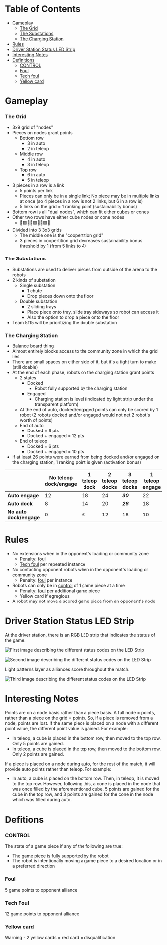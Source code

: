 # Table of Contents
- [Gameplay](#gameplay)
    - [The Grid](#the-grid)
    - [The Substations](#the-substations)
    - [The Charging Station](#the-charging-station)
- [Rules](#rules)
- [Driver Station Status LED Strip](#driver-station-status-led-strip)
- [Interesting Notes](#interesting-notes)
- [Definitions](#defitions)
    - [CONTROL](#control)
    - [Foul](#foul)
    - [Tech foul](#tech-foul)
    - [Yellow card](#yellow-card)
# Gameplay
### The Grid
- 3x9 grid of "nodes"
- Pieces on nodes grant points
    - Bottom row
        - 3 in auto
        - 2 in teleop
    - Middle row
        - 4 in auto
        - 3 in teleop
    - Top row
        - 6 in auto
        - 5 in teleop
- 3 pieces in a row is a link
    - 5 points per link
    - Pieces can only be in a single link; No piece may be in multiple links at once (so 4 pieces in a row is not 2 links, but 6 in a row is)
    - 5 links on the grid = 1 ranking point (sustainability bonus)
- Bottom row is all "dual nodes", which can fit either cubes or cones
- Other two rows have either cube nodes or cone nodes
    - 🔺🟪🔺🔺🟪🔺🔺🟪🔺
- Divided into 3 3x3 grids
    - The middle one is the "coopertition grid"
    - 3 pieces in coopertition grid decreases sustainability bonus threshold by 1 (from 5 links to 4)
### The Substations
- Substations are used to deliver pieces from outside of the arena to the robots
- 2 kinds of substation
    - Single substation
        - 1 chute
        - Drop pieces down onto the floor
    - Double substation
        - 2 sliding trays
        - Place piece onto tray, slide tray sideways so robot can access it
        - Also the option to drop a piece onto the floor
- Team 5115 will be prioritizing the double substation
### The Charging Station
- Balance board thing
- Almost entirely blocks access to the community zone in which the grid lies
- There are small spaces on either side of it, but it's a tight turn to make (still doable)
- At the end of each phase, robots on the charging station grant points
    - 2 states
        - Docked
            - Robot fully supported by the charging station
        - Engaged
            - Charging station is level (indicated by light strip under the transparent platform)
    - At the end of auto, docked/engaged points can only be scored by 1 robot (2 robots docked and/or engaged would not net 2 robot's worth of points)
    - End of auto
        - Docked = 8 pts
        - Docked + engaged = 12 pts
    - End of teleop
        - Docked = 6 pts
        - Docked + engaged = 10 pts
- If at least 26 points were earned from being docked and/or engaged on the charging station, 1 ranking point is given (activation bonus)

|                         | No teleop dock/engage | 1 teleop dock | 2 teleop docks | 3 teleop docks | 1 teleop engage | 2 teleop engage | 3 teleop engage |
|-------------------------|-----------------------|---------------|----------------|----------------|-----------------|-----------------|-----------------|
| **Auto engage**         | 12                    | 18            | 24             | ***30***         | 22              | ***32***          | ***42***          |
| **Auto dock**           | 8                     | 14            | 20             | ***26***         | 18              | ***28***          | ***38***          |
| **No auto dock/engage** | 0                     | 6             | 12             | 18             | 10              | 20              | ***30***          |
# Rules
- No extensions when in the opponent's loading or community zone
    - Penalty: [foul](#foul)
    - [Tech foul](#tech-foul) per repeated instance
- No contacting opponent robots when in the opponent's loading or community zone
    - Penalty: [foul](#foul) per instance
- Robots can only be in [control](#control) of 1 game piece at a time
    - Penalty: [foul](#foul) per additional game piece
    - Yellow card if egregious
- A robot may not move a scored game piece from an opponent's node
# Driver Station Status LED Strip
At the driver station, there is an RGB LED strip that indicates the status of the game.

![First image describing the different status codes on the LED Strip](https://raw.githubusercontent.com/ThePyroTF2/Notes-MD/main/FRC%20Rules/2023/Images/Driver%20Station%20Status%20LED%20Strip%20Info%20IMG%20Pt.%201.png)

![Second image describing the different status codes on the LED Strip](https://raw.githubusercontent.com/ThePyroTF2/Notes-MD/main/FRC%20Rules/2023/Images/Driver%20Station%20Status%20LED%20Strip%20Info%20IMG%20Pt.%202.png)

Light patterns layer as alliances score throughout the match. 

![Third image describing the different status codes on the LED Strip](https://raw.githubusercontent.com/ThePyroTF2/Notes-MD/main/FRC%20Rules/2023/Images/Driver%20Station%20Status%20LED%20Strip%20Info%20IMG%20Pt.%203.png)
# Interesting Notes
Points are on a node basis rather than a piece basis. A full node = points, rather than a piece on the grid = points. So, if a piece is removed from a node, points are lost. If the same piece is placed on a node with a different point value, the different point value is gained. For example:  
- In teleop, a cube is placed in the bottom row, then moved to the top row. Only 5 points are gained.
- In teleop, a cube is placed in the top row, then moved to the bottom row. Only 2 points are gained.

If a piece is placed on a node during auto, for the rest of the match, it will provide auto points rather than teleop. For example:
- In auto, a cube is placed on the bottom row. Then, in teleop, it is moved to the top row. However, following this, a cone is placed in the node that was once filled by the aforementioned cube. 5 points are gained for the cube in the top row, and 3 points are gained for the cone in the node which was filled during auto.
# Defitions
### CONTROL
The state of a game piece if any of the following are true:
- The game piece is fully supported by the robot
- The robot is intentionally moving a game piece to a desired location or in a preferred direction
### Foul
5 game points to opponent alliance
### Tech Foul
12 game points to opponent alliance
### Yellow card
Warning - 2 yellow cards = red card = disqualification